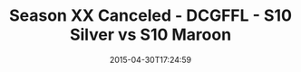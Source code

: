 ---
title: Season XX Canceled - DCGFFL - S10 Silver vs S10 Maroon
teams-score:
- team: _teams/s10-silver.md
  score: 19
- team: _teams/s10-maroon.md
  score: 13
mvp: Joe H (Silver), Will C (Maroon)
game-ball: N/A
sportsperson: ''
season: 10
week: 8
date: '2015-04-30T17:24:59'
pageid: season-10-week-8-4441-vs-4431
---